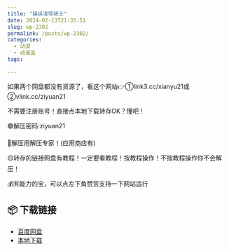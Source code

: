 ```yaml
---
title: "操纵凌辱骑士"
date: 2024-02-13T21:35:51
slug: wp-2302
permalink: /posts/wp-2302/
categories:
  - 动漫
  - 动漫盖
tags:

---
```


如果两个网盘都没有资源了，看这个网站👉①link3.cc/xianyu21或②vlink.cc/ziyuan21

不需要注册账号！直接点本地下载转存OK？懂吧！

🟢解压密码:ziyuan21

🔵解压用解压专家！(应用商店有)

🟡转存的链接网盘有教程！一定要看教程！按教程操作！不按教程操作你不会解压！

💰🈶能力的宝，可以点左下角赞赏支持一下网站运行

## 📦 下载链接
- [百度网盘](https://blziyuan21.com/pay-download/2302?key=d4f9eb6f41&down_id=0)
- [本地下载](https://blziyuan21.com/pay-download/2302?key=d4f9eb6f41&down_id=1)

